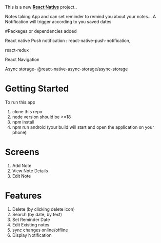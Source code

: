 This is a new [**React Native**](https://reactnative.dev) project..


Notes taking App and can set reminder to remind you about your notes... A Notification will trigger according to you saved dates


#Packeges or dependencies added


React native Push notification :  react-native-push-notification̨

react-redux

React Navigation

Async storage- @react-native-async-storage/async-storage

# Getting Started 
To run this app

1. clone this repo
2. node version should be >=18
3. npm install
4. npm run android (your build will start and open the application on your phone)

# Screens
1. Add Note
2. View Note Details
3. Edit Note

# Features
1. Delete (by clicking delete icon)
2. Search (by date, by text)
3. Set Reminder Date
4. Edit Existing notes
5. sync changes online/offline
6. Display Notification

   

